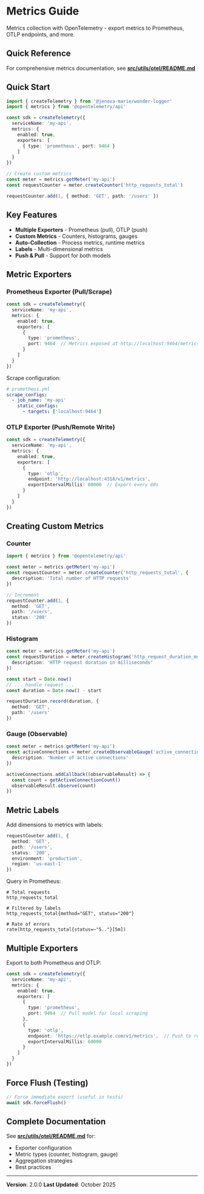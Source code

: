 # Metrics Guide

Metrics collection with OpenTelemetry - export metrics to Prometheus, OTLP endpoints, and more.

## Quick Reference

For comprehensive metrics documentation, see **[src/utils/otel/README.md](../src/utils/otel/README.md)**

## Quick Start

```typescript
import { createTelemetry } from '@jenova-marie/wonder-logger'
import { metrics } from '@opentelemetry/api'

const sdk = createTelemetry({
  serviceName: 'my-api',
  metrics: {
    enabled: true,
    exporters: [
      { type: 'prometheus', port: 9464 }
    ]
  }
})

// Create custom metrics
const meter = metrics.getMeter('my-api')
const requestCounter = meter.createCounter('http_requests_total')

requestCounter.add(1, { method: 'GET', path: '/users' })
```

## Key Features

- **Multiple Exporters** - Prometheus (pull), OTLP (push)
- **Custom Metrics** - Counters, histograms, gauges
- **Auto-Collection** - Process metrics, runtime metrics
- **Labels** - Multi-dimensional metrics
- **Push & Pull** - Support for both models

## Metric Exporters

### Prometheus Exporter (Pull/Scrape)

```typescript
const sdk = createTelemetry({
  serviceName: 'my-api',
  metrics: {
    enabled: true,
    exporters: [
      {
        type: 'prometheus',
        port: 9464  // Metrics exposed at http://localhost:9464/metrics
      }
    ]
  }
})
```

Scrape configuration:

```yaml
# prometheus.yml
scrape_configs:
  - job_name: 'my-api'
    static_configs:
      - targets: ['localhost:9464']
```

### OTLP Exporter (Push/Remote Write)

```typescript
const sdk = createTelemetry({
  serviceName: 'my-api',
  metrics: {
    enabled: true,
    exporters: [
      {
        type: 'otlp',
        endpoint: 'http://localhost:4318/v1/metrics',
        exportIntervalMillis: 60000  // Export every 60s
      }
    ]
  }
})
```

## Creating Custom Metrics

### Counter

```typescript
import { metrics } from '@opentelemetry/api'

const meter = metrics.getMeter('my-api')
const requestCounter = meter.createCounter('http_requests_total', {
  description: 'Total number of HTTP requests'
})

// Increment
requestCounter.add(1, {
  method: 'GET',
  path: '/users',
  status: '200'
})
```

### Histogram

```typescript
const meter = metrics.getMeter('my-api')
const requestDuration = meter.createHistogram('http_request_duration_ms', {
  description: 'HTTP request duration in milliseconds'
})

const start = Date.now()
// ... handle request ...
const duration = Date.now() - start

requestDuration.record(duration, {
  method: 'GET',
  path: '/users'
})
```

### Gauge (Observable)

```typescript
const meter = metrics.getMeter('my-api')
const activeConnections = meter.createObservableGauge('active_connections', {
  description: 'Number of active connections'
})

activeConnections.addCallback((observableResult) => {
  const count = getActiveConnectionCount()
  observableResult.observe(count)
})
```

## Metric Labels

Add dimensions to metrics with labels:

```typescript
requestCounter.add(1, {
  method: 'GET',
  path: '/users',
  status: '200',
  environment: 'production',
  region: 'us-east-1'
})
```

Query in Prometheus:

```promql
# Total requests
http_requests_total

# Filtered by labels
http_requests_total{method="GET", status="200"}

# Rate of errors
rate(http_requests_total{status=~"5.."}[5m])
```

## Multiple Exporters

Export to both Prometheus and OTLP:

```typescript
const sdk = createTelemetry({
  serviceName: 'my-api',
  metrics: {
    enabled: true,
    exporters: [
      {
        type: 'prometheus',
        port: 9464  // Pull model for local scraping
      },
      {
        type: 'otlp',
        endpoint: 'https://otlp.example.com/v1/metrics',  // Push to remote
        exportIntervalMillis: 60000
      }
    ]
  }
})
```

## Force Flush (Testing)

```typescript
// Force immediate export (useful in tests)
await sdk.forceFlush()
```

## Complete Documentation

See **[src/utils/otel/README.md](../src/utils/otel/README.md)** for:
- Exporter configuration
- Metric types (counter, histogram, gauge)
- Aggregation strategies
- Best practices

---

**Version**: 2.0.0
**Last Updated**: October 2025
